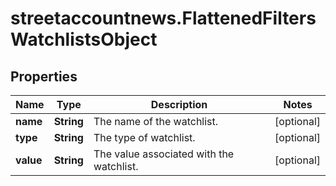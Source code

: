 # streetaccountnews.FlattenedFiltersWatchlistsObject

## Properties

Name | Type | Description | Notes
------------ | ------------- | ------------- | -------------
**name** | **String** | The name of the watchlist. | [optional] 
**type** | **String** | The type of watchlist. | [optional] 
**value** | **String** | The value associated with the watchlist. | [optional] 


